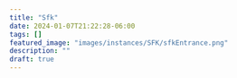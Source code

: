 ```yaml
---
title: "Sfk"
date: 2024-01-07T21:22:28-06:00
tags: []
featured_image: "images/instances/SFK/sfkEntrance.png"
description: ""
draft: true
---
```

